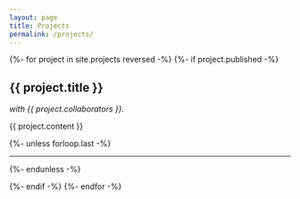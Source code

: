 ```yaml
---
layout: page
title: Projects
permalink: /projects/
---
```



{%- for project in site.projects reversed -%}
{%- if project.published -%}
  <section class="project">
    <h2>{{ project.title }}</h2>
      <p><i>with {{ project.collaborators }}.</i></p>
      <p>{{ project.content }}</p>
  </section>

{%- unless forloop.last -%}
  <hr>
{%- endunless -%}

{%- endif  -%}
{%- endfor -%}


